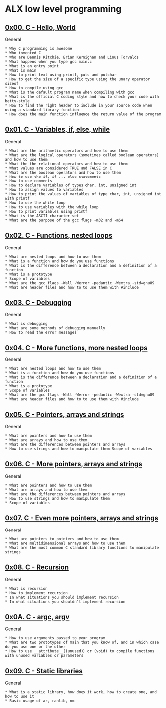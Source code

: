 # ALX low level programming

## [0x00. C - Hello, World](0x00-hello_world "low c")
General

	* Why C programming is awesome
	* Who invented C
	* Who are Dennis Ritchie, Brian Kernighan and Linus Torvalds
	* What happens when you type gcc main.c
	* What is an entry point
	* What is main
	* How to print text using printf, puts and putchar
	* How to get the size of a specific type using the unary operator sizeof
	* How to compile using gcc
	* What is the default program name when compiling with gcc
	* What is the official C coding style and how to check your code with betty-style
	* How to find the right header to include in your source code when using a standard library function
	* How does the main function influence the return value of the program

## [0x01. C - Variables, if, else, while](0x01-variables_if_else_while "test")
General

	* What are the arithmetic operators and how to use them
	* What are the logical operators (sometimes called boolean operators) and how to use them
	* What the the relational operators and how to use them
	* What values are considered TRUE and FALSE in C
	* What are the boolean operators and how to use them
	* How to use the if, if ... else statements
	* How to use comments
	* How to declare variables of types char, int, unsigned int
	* How to assign values to variables
	* How to print the values of variables of type char, int, unsigned int with printf
	* How to use the while loop
	* How to use variables with the while loop
	* How to print variables using printf
	* What is the ASCII character set
	* What are the purpose of the gcc flags -m32 and -m64

## [0x02. C - Functions, nested loops](0x02-functions_nested_loops "function")
General

	* What are nested loops and how to use them
	* What is a function and how do you use functions
	* What is the difference between a declaration and a definition of a function
	* What is a prototype
	* Scope of variables
	* What are the gcc flags -Wall -Werror -pedantic -Wextra -std=gnu89
	* What are header files and how to to use them with #include

## [0x03. C - Debugging](0x03-debugging "debug")
General

	* What is debugging
	* What are some methods of debugging manually
	* How to read the error messages

## [0x04. C - More functions, more nested loops](0x04-more_functions_nested_loops "function1")
General

	* What are nested loops and how to use them
	* What is a function and how do you use functions
	* What is the difference between a declaration and a definition of a function
	* What is a prototype
	* Scope of variables
	* What are the gcc flags -Wall -Werror -pedantic -Wextra -std=gnu89
	* What are header files and how to to use them with #include

## [0x05. C - Pointers, arrays and strings](0x05-pointers_arrays_strings "pointer")
General

	* What are pointers and how to use them
	* What are arrays and how to use them
	* What are the differences between pointers and arrays
	* How to use strings and how to manipulate them Scope of variables

## [0x06. C - More pointers, arrays and strings](0x06-pointers_arrays_strings "pointer2")
General

	* What are pointers and how to use them
	* What are arrays and how to use them
	* What are the differences between pointers and arrays
	* How to use strings and how to manipulate them
	* Scope of variables

## [0x07. C - Even more pointers, arrays and strings](0x07-pointers_arrays_strings "pointer3")
General

	* What are pointers to pointers and how to use them
	* What are multidimensional arrays and how to use them
	* What are the most common C standard library functions to manipulate strings

## [0x08. C - Recursion](0x08-recursion "recursion")
General

	* What is recursion
	* How to implement recursion
	* In what situations you should implement recursion
	* In what situations you shouldn’t implement recursion

## [0x0A. C - argc, argv](0x0A-argc_argv "argument")
General

	* How to use arguments passed to your program
	* What are two prototypes of main that you know of, and in which case do you use one or the other
	* How to use __attribute__((unused)) or (void) to compile functions with unused variables or parameters

## [0x09. C - Static libraries](0x09-static_libraries "static_lib")
General

	* What is a static library, how does it work, how to create one, and how to use it
	* Basic usage of ar, ranlib, nm

